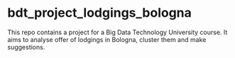 # bdt_project_lodgings_bologna
This repo contains a project for a Big Data Technology University course.  It aims to analyse offer of lodgings in Bologna, cluster them and make suggestions. 

